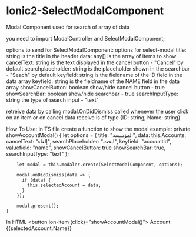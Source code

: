 # Ionic2-SelectModalComponent
Modal Component used for search of array of data

you need to import ModalController and SelectModalComponent;


options to send for SelectModalComponent:
	options for select-modal
	title: string is the title in the header
	data: any[] is the array of items to show
	cancelText: string is the text displayed in the cancel button			-	"Cancel" by default
	searchplaceholder: string is the placeholder shown in the searchbar		-	"Seach" by default
	keyfield: string is the fieldname of the ID field in the data array
	keyfield: string is the fieldname of the NAME field in the data array
	showCancelButton: boolean show/hide cancel button						-	true
	showSearchBar: boolean show/hide searchbar								-	true
	searchInputType: string the type of search input						-	"text" 
	
retreive data by calling modal.OnDidDismiss called whenever the user click on an item or on cancel
data receive is of type {ID: string, Name: string}

How To Use:
in TS file
create a function to show the modal
example:
	private showAccountModal() {
		let options = {
		  title: "المؤسسة",
		  data: this.Accounts,
		  cancelText: "إلغاء",
		  searchPlaceholder: "ابحث",
		  keyfield: "accountid",
		  valuefield: "name",
		  showCancelButton: true
		  showSearchBar: true,
		  searchInputType: "text"
		};
	
		let modal = this.modaler.create(SelectModalComponent, options);

		modal.onDidDismiss(data => {
		  if (data) {
			this.selectedAccount = data;
		  }
		});

		modal.present();
	}

In HTML
  <ion-list>
    <button ion-item (click)="showAccountModal()">
      <ion-label>Account</ion-label>
      <ion-note item-end>{{selectedAccount.Name}}</ion-note>
    </button>
  </ion-list>